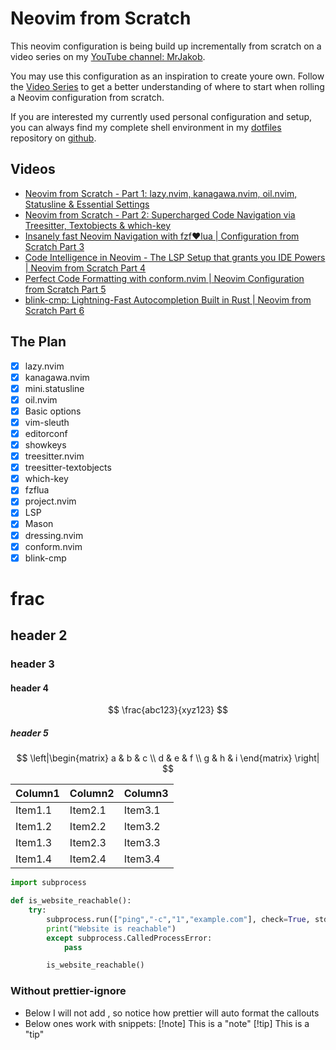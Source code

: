# Neovim from Scratch

This neovim configuration is being build up incrementally from scratch on a video series on my [YouTube channel: MrJakob](https://youtube.com/c/MrJakob).

You may use this configuration as an inspiration to create youre own. Follow the [Video Series](https://youtube.com/playlist?list=PLy68GuC77sURrnMNi2XR1h58m674KOvLG&si=PNSk8Y-LUbYW_Yec) to get a better understanding of where to start when rolling a Neovim configuration from scratch.

If you are interested my currently used personal configuration and setup, you can always find my complete shell environment in my [dotfiles](https://github.com/jakobwesthoff/dotfiles) repository on [github](https://github.com/jakobwesthoff).

## Videos

* [Neovim from Scratch - Part 1: lazy.nvim, kanagawa.nvim, oil.nvim, Statusline & Essential Settings](https://youtu.be/g1gyYttzxcI)
* [Neovim from Scratch - Part 2: Supercharged Code Navigation via Treesitter, Textobjects & which-key](https://youtu.be/E4qXZv34NQQ)
* [Insanely fast Neovim Navigation with fzf❤️lua | Configuration from Scratch Part 3](https://youtu.be/R3e7uAE8jjo)
* [Code Intelligence in Neovim - The LSP Setup that grants you IDE Powers | Neovim from Scratch Part 4](https://youtu.be/b17g20II6SQ)
* [Perfect Code Formatting with conform.nvim | Neovim Configuration from Scratch Part 5](https://youtu.be/UVO_cq3xATo)
* [blink-cmp: Lightning-Fast Autocompletion Built in Rust | Neovim from Scratch Part 6](https://youtu.be/GKIxgCcKAq4)

## The Plan

- [X] lazy.nvim
- [X] kanagawa.nvim
- [X] mini.statusline
- [X] oil.nvim
- [X] Basic options 
- [X] vim-sleuth
- [X] editorconf
- [X] showkeys
- [X] treesitter.nvim
- [X] treesitter-textobjects
- [X] which-key
- [X] fzflua
- [X] project.nvim
- [X] LSP 
- [X] Mason
- [X] dressing.nvim
- [X] conform.nvim
- [X] blink-cmp

# frac 
## header 2
### header 3
#### header 4

$$ 
\frac{abc123}{xyz123}
$$


##### header 5 

$$
\left|\begin{matrix}
a & b & c \\
d & e & f \\
g & h & i
\end{matrix} \right|
$$

| Column1 | Column2 | Column3 |
| --------------- | --------------- | --------------- |
| Item1.1 | Item2.1 | Item3.1 |
| Item1.2 | Item2.2 | Item3.2 |
| Item1.3 | Item2.3 | Item3.3 |
| Item1.4 | Item2.4 | Item3.4 |



```python
import subprocess

def is_website_reachable():
    try:
        subprocess.run(["ping","-c","1","example.com"], check=True, stdout=subprocess.DEVNULL, stderr=subprocess.DEVNULL)
        print("Website is reachable")
        except subprocess.CalledProcessError:
            pass

        is_website_reachable()
```


### Without prettier-ignore

- Below I will not add <!-- prettier-ignore-->, so notice how prettier will auto format the callouts
- Below ones work with snippets:
[!note] This is a "note"
[!tip] This is a "tip"

